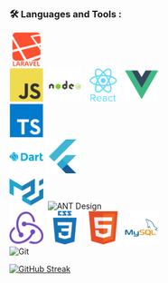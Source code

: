 ### :hammer_and_wrench: Languages and Tools :

<div align="left">
  
  <img src="https://github.com/devicons/devicon/blob/master/icons/laravel/laravel-plain-wordmark.svg" title="PHP Laravel" alt="Laravel" width="60" height="60"/>&nbsp;
  <br>
<img src="https://github.com/devicons/devicon/blob/master/icons/javascript/javascript-original.svg" title="JavaScript" alt="JavaScript" width="60" height="60"/>&nbsp;
<img src="https://github.com/devicons/devicon/blob/master/icons/nodejs/nodejs-original-wordmark.svg" title="NodeJS" alt="NodeJS" height="60" width="60" height="40"/>&nbsp;
  <img src="https://github.com/devicons/devicon/blob/master/icons/react/react-original-wordmark.svg" title="React" alt="React" width="60" height="60"/>&nbsp;
    <img src="https://github.com/devicons/devicon/blob/master/icons/vuejs/vuejs-original.svg" title="Vue" alt="VueJs" width="60" height="60"/>&nbsp;
   <br>
  <img src="https://github.com/devicons/devicon/blob/master/icons/typescript/typescript-original.svg" title="Typescript" alt="Typescript" width="60" height="60"/>&nbsp;
   <br>
   <img src="https://github.com/devicons/devicon/blob/master/icons/dart/dart-plain-wordmark.svg" title="Dart" alt="Dart" width="60" height="60"/>
   <img src="https://github.com/devicons/devicon/blob/master/icons/flutter/flutter-original.svg" title="Flutter" alt="Flutter" width="60" height="60"/>
  <br>
  <img src="https://github.com/devicons/devicon/blob/master/icons/materialui/materialui-original.svg" title="Material UI" alt="Material UI" width="60" height="60"/>&nbsp;
   <img src="https://gw.alipayobjects.com/zos/rmsportal/KDpgvguMpGfqaHPjicRK.svg" title="ANT Design" alt="ANT Design" width="60" height="60"/>&nbsp;
  <br>
  <img src="https://github.com/devicons/devicon/blob/master/icons/redux/redux-original.svg" title="Redux" alt="Redux " width="60" height="60"/>&nbsp;
  <img src="https://github.com/devicons/devicon/blob/master/icons/css3/css3-plain-wordmark.svg"  title="CSS3" alt="CSS" width="60" height="60"/>&nbsp;
  <img src="https://github.com/devicons/devicon/blob/master/icons/html5/html5-original.svg" title="HTML5" alt="HTML" width="60" height="60"/>&nbsp;
  <img src="https://github.com/devicons/devicon/blob/master/icons/mysql/mysql-original-wordmark.svg" title="MySQL"  alt="MySQL" width="60" height="60"/>&nbsp;
  <br>
  <img src="https://git-scm.com/images/logos/1color-orange-lightbg@2x.png" title="Git" alt="Git" width="90" height="90"/>
</div>


[![GitHub Streak](http://github-readme-streak-stats.herokuapp.com?user=vladimircvetkovic77&theme=nord&hide_border=true&date_format=j%20M%5B%20Y%5D)](https://git.io/streak-stats)

